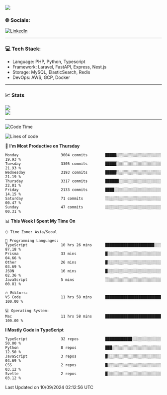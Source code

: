 <!--[![](https://visitcount.itsvg.in/api?id=jin-wk&icon=7&color=12)](https://visitcount.itsvg.in)-->
<!--[![Hits](https://hits.seeyoufarm.com/api/count/incr/badge.svg?url=https%3A%2F%2Fgithub.com%2Fjin-wk&count_bg=%235F625C&title_bg=%23555555&icon=github.svg&icon_color=%23E7E7E7&title=Hits&edge_flat=false)](https://hits.seeyoufarm.com)-->
![](https://komarev.com/ghpvc/?username=jin-wk&color=lightgrey&style=for-the-badge)

### 🌐 Socials:
[![LinkedIn](https://img.shields.io/badge/LinkedIn-%230077B5.svg?logo=linkedin&logoColor=white)](https://linkedin.com/in/jinwook-lee-242625241) 

---

### 💻 Tech Stack:
  - Language: PHP, Python, Typescript
  - Framework: Laravel, FastAPI, Express, Nest.js
  - Storage: MySQL, ElasticSearch, Redis
  - DevOps: AWS, GCP, Docker

---

### 📈 Stats
![](https://github-readme-stats.vercel.app/api?username=jin-wk&theme=dark&hide_border=true&include_all_commits=true&count_private=true)<br/>
![](https://github-readme-streak-stats.herokuapp.com/?user=jin-wk&theme=dark&hide_border=true)<br/>

---

<!--START_SECTION:waka-->
![Code Time](http://img.shields.io/badge/Code%20Time-1%2C658%20hrs%2023%20mins-blue)

![Lines of code](https://img.shields.io/badge/From%20Hello%20World%20I%27ve%20Written-4.3%20million%20lines%20of%20code-blue)

📅 **I'm Most Productive on Thursday** 

```text
Monday                   3004 commits        █████░░░░░░░░░░░░░░░░░░░░   19.93 % 
Tuesday                  3305 commits        █████░░░░░░░░░░░░░░░░░░░░   21.93 % 
Wednesday                3193 commits        █████░░░░░░░░░░░░░░░░░░░░   21.19 % 
Thursday                 3317 commits        ██████░░░░░░░░░░░░░░░░░░░   22.01 % 
Friday                   2133 commits        ████░░░░░░░░░░░░░░░░░░░░░   14.15 % 
Saturday                 71 commits          ░░░░░░░░░░░░░░░░░░░░░░░░░   00.47 % 
Sunday                   47 commits          ░░░░░░░░░░░░░░░░░░░░░░░░░   00.31 % 
```


📊 **This Week I Spent My Time On** 

```text
🕑︎ Time Zone: Asia/Seoul

💬 Programming Languages: 
TypeScript               10 hrs 26 mins      ██████████████████████░░░   87.18 % 
Prisma                   33 mins             █░░░░░░░░░░░░░░░░░░░░░░░░   04.66 % 
Other                    26 mins             █░░░░░░░░░░░░░░░░░░░░░░░░   03.69 % 
JSON                     16 mins             █░░░░░░░░░░░░░░░░░░░░░░░░   02.36 % 
JavaScript               5 mins              ░░░░░░░░░░░░░░░░░░░░░░░░░   00.81 % 

🔥 Editors: 
VS Code                  11 hrs 58 mins      █████████████████████████   100.00 % 

💻 Operating System: 
Mac                      11 hrs 58 mins      █████████████████████████   100.00 % 
```

**I Mostly Code in TypeScript** 

```text
TypeScript               32 repos            ████████████░░░░░░░░░░░░░   50.00 % 
Python                   8 repos             ███░░░░░░░░░░░░░░░░░░░░░░   12.50 % 
JavaScript               3 repos             █░░░░░░░░░░░░░░░░░░░░░░░░   04.69 % 
CSS                      2 repos             █░░░░░░░░░░░░░░░░░░░░░░░░   03.12 % 
Svelte                   2 repos             █░░░░░░░░░░░░░░░░░░░░░░░░   03.12 % 
```




 Last Updated on 10/09/2024 02:12:56 UTC
<!--END_SECTION:waka-->
